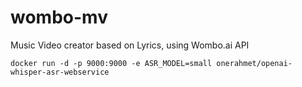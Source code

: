 # wombo-mv
Music Video creator based on Lyrics, using Wombo.ai API

```
docker run -d -p 9000:9000 -e ASR_MODEL=small onerahmet/openai-whisper-asr-webservice

```